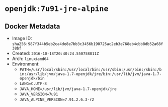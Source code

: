 # `openjdk:7u91-jre-alpine`

## Docker Metadata

- Image ID: `sha256:987f344b5eb2ca4de8e7bb3c3456b190725ac2eb3e768eb4cbb8db52a68f38bf`
- Created: `2016-10-18T20:40:24.550758811Z`
- Arch: `linux`/`amd64`
- Environment:
  - `PATH=/usr/local/sbin:/usr/local/bin:/usr/sbin:/usr/bin:/sbin:/bin:/usr/lib/jvm/java-1.7-openjdk/jre/bin:/usr/lib/jvm/java-1.7-openjdk/bin`
  - `LANG=C.UTF-8`
  - `JAVA_HOME=/usr/lib/jvm/java-1.7-openjdk/jre`
  - `JAVA_VERSION=7u91`
  - `JAVA_ALPINE_VERSION=7.91.2.6.3-r2`

